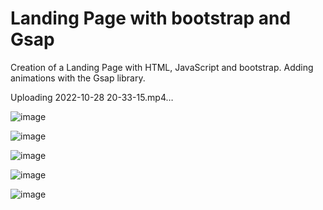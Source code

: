 # Landing Page with bootstrap and Gsap
Creation of a Landing Page with HTML, JavaScript and bootstrap. 
Adding animations with the Gsap library.



Uploading 2022-10-28 20-33-15.mp4…


![image](https://user-images.githubusercontent.com/110215625/199134510-26b4188e-9c5e-4945-bd7f-23487939915a.png)

![image](https://user-images.githubusercontent.com/110215625/199134617-d1790290-75be-4f29-96b7-e28666babe90.png)

![image](https://user-images.githubusercontent.com/110215625/199134647-bd1dac9b-d873-48ae-bf75-d0ac76d71ea6.png)

![image](https://user-images.githubusercontent.com/110215625/199134686-b6a85ee1-598d-478d-859e-211efe545682.png)

![image](https://user-images.githubusercontent.com/110215625/199134702-3f364c1b-2eda-40be-b80c-8c558186c8bb.png)



